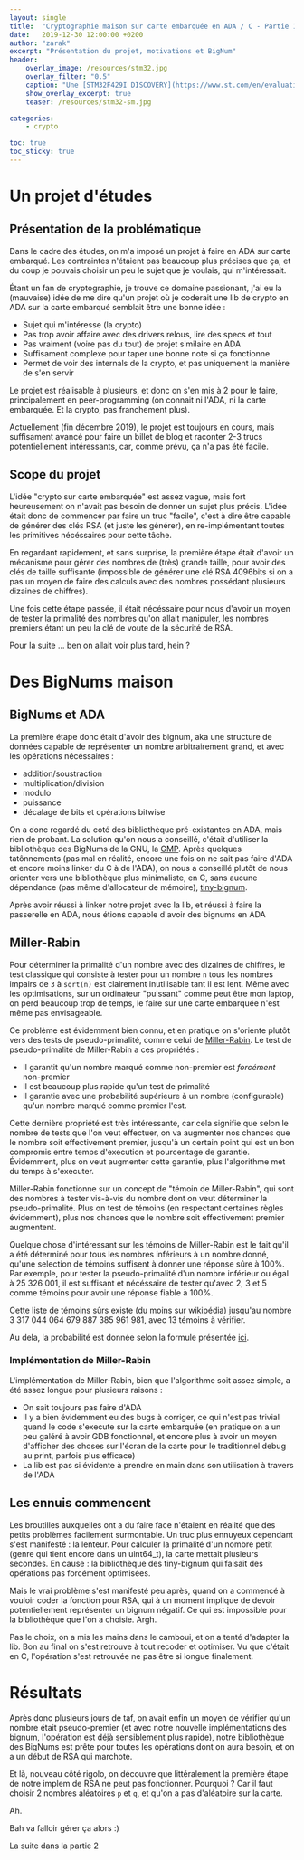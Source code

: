 ```yaml
---
layout: single
title:  "Cryptographie maison sur carte embarquée en ADA / C - Partie 1"
date:   2019-12-30 12:00:00 +0200
author: "zarak"
excerpt: "Présentation du projet, motivations et BigNum"
header:
    overlay_image: /resources/stm32.jpg
    overlay_filter: "0.5"
    caption: "Une [STM32F429I DISCOVERY](https://www.st.com/en/evaluation-tools/32f429idiscovery.html)"
    show_overlay_excerpt: true
    teaser: /resources/stm32-sm.jpg

categories:
    - crypto

toc: true
toc_sticky: true
---
```


# Un projet d'études

## Présentation de la problématique

Dans le cadre des études, on m'a imposé un projet à faire en ADA sur carte embarqué.
Les contraintes n'étaient pas beaucoup plus précises que ça, et du coup je pouvais
choisir un peu le sujet que je voulais, qui m'intéressait.

Étant un fan de cryptographie, je trouve ce domaine passionant, j'ai eu la (mauvaise)
idée de me dire qu'un projet où je coderait une lib de crypto en ADA sur la carte
embarqué semblait être une bonne idée :

- Sujet qui m'intéresse (la crypto)
- Pas trop avoir affaire avec des drivers relous, lire des specs et tout
- Pas vraiment (voire pas du tout) de projet similaire en ADA
- Suffisament complexe pour taper une bonne note si ça fonctionne
- Permet de voir des internals de la crypto, et pas uniquement la manière de s'en servir

Le projet est réalisable à plusieurs, et donc on s'en mis à 2 pour le faire,
principalement en peer-programming (on connait ni l'ADA, ni la carte embarquée.
Et la crypto, pas franchement plus).

Actuellement (fin décembre 2019), le projet est toujours en cours,
mais suffisament avancé pour faire un billet de blog et raconter 2-3 trucs potentiellement
intéressants, car, comme prévu, ça n'a pas été facile.

## Scope du projet

L'idée "crypto sur carte embarquée" est assez vague, mais fort heureusement on
n'avait pas besoin de donner un sujet plus précis. L'idée était donc de commencer
par faire un truc "facile", c'est à dire être capable de générer des clés RSA
(et juste les générer), en re-implémentant toutes les primitives nécéssaires
pour cette tâche.

En regardant rapidement, et sans surprise, la première étape était d'avoir un
mécanisme pour gérer des nombres de (très) grande taille, pour avoir des clés
de taille suffisante (impossible de générer une clé RSA 4096bits si on a pas
un moyen de faire des calculs avec des nombres possédant plusieurs dizaines de chiffres).

Une fois cette étape passée, il était nécéssaire pour nous d'avoir un moyen
de tester la primalité des nombres qu'on allait manipuler, les nombres
premiers étant un peu la clé de voute de la sécurité de RSA.

Pour la suite ... ben on allait voir plus tard, hein ?

# Des BigNums maison

## BigNums et ADA

La première étape donc était d'avoir des bignum, aka une structure de données capable
de représenter un nombre arbitrairement grand, et avec les opérations nécéssaires :
- addition/soustraction
- multiplication/division
- modulo
- puissance
- décalage de bits et opérations bitwise

On a donc regardé du coté des bibliothèque pré-existantes en ADA, mais rien de probant.
La solution qu'on nous a conseillé, c'était d'utiliser la bibliothèque des BigNums
de la GNU, la [GMP](https://gmplib.org/). Après quelques tatônnements (pas mal
en réalité, encore une fois on ne sait pas faire d'ADA et encore moins linker
du C à de l'ADA), on nous a conseillé plutôt de nous orienter vers une bibliothèque
plus minimaliste, en C, sans aucune dépendance (pas même d'allocateur de mémoire),
[tiny-bignum](https://github.com/kokke/tiny-bignum-c).

Après avoir réussi à linker notre projet avec la lib, et réussi à faire la
passerelle en ADA, nous étions capable d'avoir des bignums en ADA

## Miller-Rabin

Pour déterminer la primalité d'un nombre avec des dizaines de chiffres, le test
classique qui consiste à tester pour un nombre `n` tous les nombres impairs de `3` à `sqrt(n)`
est clairement inutilisable tant il est lent. Même avec les optimisations, sur
un ordinateur "puissant" comme peut être mon laptop, on perd beaucoup trop
de temps, le faire sur une carte embarquée n'est même pas envisageable.

Ce problème est évidemment bien connu, et en pratique on s'oriente plutôt vers
des tests de pseudo-primalité, comme celui de [Miller-Rabin](https://fr.wikipedia.org/wiki/Test_de_primalit%C3%A9_de_Miller-Rabin).
Le test de pseudo-primalité de Miller-Rabin a ces propriétés :
- Il garantit qu'un nombre marqué comme non-premier est *forcément* non-premier
- Il est beaucoup plus rapide qu'un test de primalité
- Il garantie avec une probabilité supérieure à un nombre (configurable) qu'un nombre marqué comme premier l'est.

Cette dernière propriété est très intéressante, car cela signifie que selon le
nombre de tests que l'on veut effectuer, on va augmenter nos chances que le
nombre soit effectivement premier, jusqu'à un certain point qui est
un bon compromis entre temps d'execution et pourcentage de garantie.
Évidemment, plus on veut augmenter cette garantie, plus l'algorithme met du temps
à s'executer.

Miller-Rabin fonctionne sur un concept de "témoin de Miller-Rabin", qui sont
des nombres à tester vis-à-vis du nombre dont on veut déterminer la pseudo-primalité.
Plus on test de témoins (en respectant certaines règles évidemment), plus nos
chances que le nombre soit effectivement premier augmentent.

Quelque chose d'intéressant sur les témoins de Miller-Rabin est le fait qu'il a été
déterminé pour tous les nombres inférieurs à un nombre donné, qu'une selection
de témoins suffisent à donner une réponse sûre à 100%. Par exemple, pour
tester la pseudo-primalité d'un nombre inférieur ou égal à 25 326 001, il est
suffisant et nécéssaire de tester qu'avec 2, 3 et 5 comme témoins pour avoir
une réponse fiable à 100%.

Cette liste de témoins sûrs existe (du moins sur wikipédia) jusqu'au nombre
3 317 044 064 679 887 385 961 981, avec 13 témoins à vérifier.

Au dela, la probabilité est donnée selon la formule présentée [ici](https://en.wikipedia.org/wiki/Miller%E2%80%93Rabin_primality_test#Accuracy).

### Implémentation de Miller-Rabin

L'implémentation de Miller-Rabin, bien que l'algorithme soit assez simple,
a été assez longue pour plusieurs raisons :
- On sait toujours pas faire d'ADA
- Il y a bien évidemment eu des bugs à corriger, ce qui n'est pas trivial quand
le code s'execute sur la carte embarquée (en pratique on a un peu galéré à avoir
GDB fonctionnel, et encore plus à avoir un moyen d'afficher des choses sur l'écran
de la carte pour le traditionnel debug au print, parfois plus efficace)
- La lib est pas si évidente à prendre en main dans son utilisation à travers de l'ADA

## Les ennuis commencent

Les broutilles auxquelles ont a du faire face n'étaient en réalité que des petits
problèmes facilement surmontable. Un truc plus ennuyeux cependant s'est manifesté :
la lenteur. Pour calculer la primalité d'un nombre petit (genre qui tient encore
dans un uint64_t), la carte mettait plusieurs secondes. En cause : la bibliothèque
des tiny-bignum qui faisait des opérations pas forcément optimisées.

Mais le vrai problème s'est manifesté peu après, quand on a commencé à vouloir
coder la fonction pour RSA, qui à un moment implique de devoir potentiellement
représenter un bignum négatif. Ce qui est impossible pour la bibliothèque
que l'on a choisie. Argh.

Pas le choix, on a mis les mains dans le camboui, et on a tenté d'adapter la lib.
Bon au final on s'est retrouve à tout recoder et optimiser. Vu que c'était en C,
l'opération s'est retrouvée ne pas être si longue finalement.

# Résultats

Après donc plusieurs jours de taf, on avait enfin un moyen de vérifier qu'un
nombre était pseudo-premier (et avec notre nouvelle implémentations des
bignum, l'opération est déjà sensiblement plus rapide), notre bibliothèque
des BigNums est prête pour toutes les opérations dont on aura besoin, et on a
un début de RSA qui marchote.

Et là, nouveau côté rigolo, on découvre que littéralement la première étape
de notre implem de RSA ne peut pas fonctionner. Pourquoi ? Car il faut choisir
2 nombres aléatoires `p` et `q`, et qu'on a pas d'aléatoire sur la carte.

Ah.

Bah va falloir gérer ça alors :)

La suite dans la partie 2
